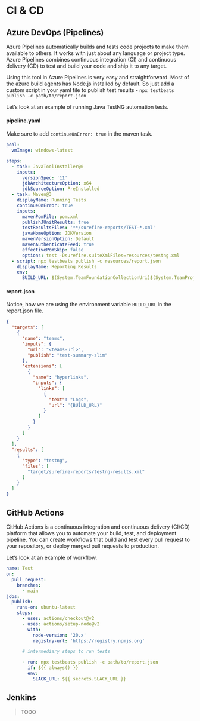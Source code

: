 # CI & CD

## Azure DevOps (Pipelines)

Azure Pipelines automatically builds and tests code projects to make them available to others. It works with just about any language or project type. Azure Pipelines combines continuous integration (CI) and continuous delivery (CD) to test and build your code and ship it to any target.

Using this tool in Azure Pipelines is very easy and straightforward. Most of the azure build agents has Node.js installed by default. So just add a custom script in your yaml file to publish test results - `npx testbeats publish -c path/to/report.json`

Let’s look at an example of running Java TestNG automation tests.

#### pipeline.yaml

Make sure to add `continueOnError: true` in the maven task.

```yaml
pool:
  vmImage: windows-latest

steps:
  - task: JavaToolInstaller@0
    inputs:
      versionSpec: '11'
      jdkArchitectureOption: x64
      jdkSourceOption: PreInstalled
  - task: Maven@3
    displayName: Running Tests
    continueOnError: true
    inputs:
      mavenPomFile: pom.xml
      publishJUnitResults: true
      testResultsFiles: '**/surefire-reports/TEST-*.xml'
      javaHomeOption: JDKVersion
      mavenVersionOption: Default
      mavenAuthenticateFeed: true
      effectivePomSkip: false
      options: test -Dsurefire.suiteXmlFiles=resources/testng.xml
  - script: npx testbeats publish -c resources/report.json
    displayName: Reporting Results
    env:
      BUILD_URL: $(System.TeamFoundationCollectionUri)$(System.TeamProject)/_build/results?buildId=$(Build.BuildId)
```

#### report.json

Notice, how we are using the environment variable `BUILD_URL` in the report.json file.

```json
{
  "targets": [
    {
      "name": "teams",
      "inputs": {
        "url": "<teams-url>",
        "publish": "test-summary-slim"
      },
      "extensions": [
        {
          "name": "hyperlinks",
          "inputs": {
            "links": [
              {
                "text": "Logs",
                "url": "{BUILD_URL}"
              }
            ]
          }
        }
      ]
    }
  ],
  "results": [
    {
      "type": "testng",
      "files": [
        "target/surefire-reports/testng-results.xml"
      ]
    }
  ]
}
```


## GitHub Actions

GitHub Actions is a continuous integration and continuous delivery (CI/CD) platform that allows you to automate your build, test, and deployment pipeline. You can create workflows that build and test every pull request to your repository, or deploy merged pull requests to production.

Let’s look at an example of workflow.

```yml
name: Test
on:
  pull_request:
    branches:
      - main
jobs:
  publish:
    runs-on: ubuntu-latest
    steps:
      - uses: actions/checkout@v2
      - uses: actions/setup-node@v2
        with:
          node-version: '20.x'
          registry-url: 'https://registry.npmjs.org'

      # intermediary steps to run tests

      - run: npx testbeats publish -c path/to/report.json
        if: ${{ always() }}
        env:
          SLACK_URL: ${{ secrets.SLACK_URL }}
```

## Jenkins

> TODO
